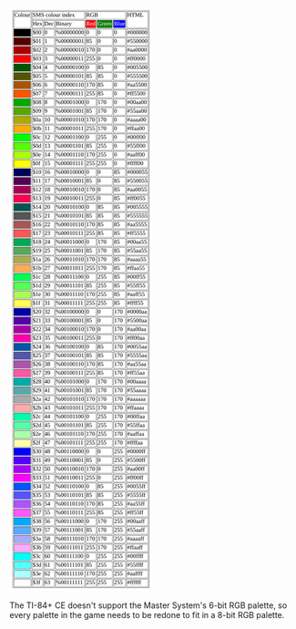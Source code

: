 ![6-bit palette](https://raw.githubusercontent.com/grubbyplaya/Sonic-2-CE/master/src/misc/palettes.png "OG Palette")

The TI-84+ CE doesn't support the Master System's 6-bit RGB palette, so every palette in the game needs to be redone to fit in a 8-bit RGB palette.